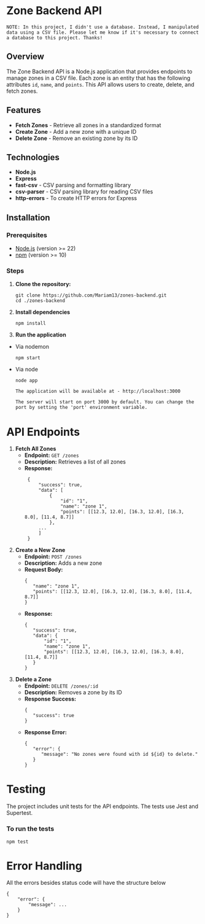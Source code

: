 # Zone Backend API

`NOTE: In this project, I didn't use a database. Instead, I manipulated data using a CSV file. Please let me know if it's necessary to connect a database to this project. Thanks!`

## Overview

The Zone Backend API is a Node.js application that provides endpoints to manage zones in a CSV file. Each zone is an entity that has the following attributes `id`, `name`, and `points`. This API allows users to create, delete, and fetch zones.

## Features
* **Fetch Zones** - Retrieve all zones in a standardized format
* **Create Zone** - Add a new zone with a unique ID
* **Delete Zone** - Remove an existing zone by its ID

## Technologies
* **Node.js**
* **Express**
* **fast-csv** - CSV parsing and formatting library
* **csv-parser** - CSV parsing library for reading CSV files
* **http-errors** - To create HTTP errors for Express

## Installation
### Prerequisites
* [Node.js](https://nodejs.org/en/download/) (version >= 22)
* [npm](https://www.npmjs.com/get-npm) (version >= 10)

### Steps
1. **Clone the repository:**
    ```
    git clone https://github.com/Mariam13/zones-backend.git
    cd ./zones-backend
    ```
2. **Install dependencies**
    ```
    npm install
    ```
3. **Run the application**
* Via nodemon
    ```
    npm start
    ```
* Via node
    ```
    node app
    ```

    `The application will be available at - http://localhost:3000`

    `The server will start on port 3000 by default. You can change the port by setting the 'port' environment variable.`

# API Endpoints
1. **Fetch All Zones**
   * **Endpoint:** `GET /zones`
   * **Description:** Retrieves a list of all zones
   * **Response:**
       ```
        {
            "success": true,
            "data": [
                {
                    "id": "1",
                    "name": "zone 1",
                    "points": [[12.3, 12.0], [16.3, 12.0], [16.3, 8.0], [11.4, 8.7]]
                },
            ...
            ]
        }
       ```
2. **Create a New Zone**
   * **Endpoint:** `POST /zones`
   * **Description:** Adds a new zone
   * **Request Body:**
     ```
     {
        "name": "zone 1",
        "points": [[12.3, 12.0], [16.3, 12.0], [16.3, 8.0], [11.4, 8.7]]
     }
     ```
   * **Response:**
     ```
     {
        "success": true,
        "data": {
            "id": "1",
            "name": "zone 1",
            "points": [[12.3, 12.0], [16.3, 12.0], [16.3, 8.0], [11.4, 8.7]]
        }
     }
     ```
2. **Delete a Zone**
    * **Endpoint:** `DELETE /zones/:id`
    * **Description:** Removes a zone by its ID
    * **Response Success:**
        ```
        {
           "success": true
        }
        ```
   * **Response Error:**
      ```
      {
         "error": {
            "message": "No zones were found with id ${id} to delete."
         }
      }
      ```

# Testing
The project includes unit tests for the API endpoints. The tests use Jest and Supertest.
### To run the tests
```
npm test
```

# Error Handling
All the errors besides status code will have the structure below
```
{
    "error": {
        "message": ...
    }
}
```
